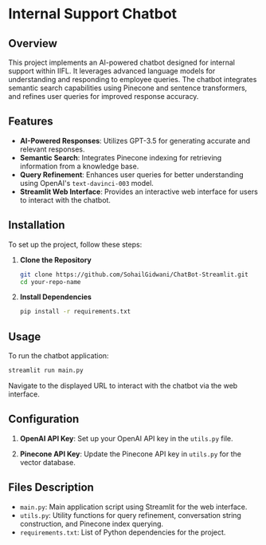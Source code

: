

# Internal Support Chatbot

## Overview
This project implements an AI-powered chatbot designed for internal support within IIFL. It leverages advanced language models for understanding and responding to employee queries. The chatbot integrates semantic search capabilities using Pinecone and sentence transformers, and refines user queries for improved response accuracy.

## Features
- **AI-Powered Responses**: Utilizes GPT-3.5 for generating accurate and relevant responses.
- **Semantic Search**: Integrates Pinecone indexing for retrieving information from a knowledge base.
- **Query Refinement**: Enhances user queries for better understanding using OpenAI's `text-davinci-003` model.
- **Streamlit Web Interface**: Provides an interactive web interface for users to interact with the chatbot.

## Installation

To set up the project, follow these steps:

1. **Clone the Repository**

   ```bash
   git clone https://github.com/SohailGidwani/ChatBot-Streamlit.git
   cd your-repo-name
   ```

2. **Install Dependencies**

   ```bash
   pip install -r requirements.txt
   ```

## Usage

To run the chatbot application:

```bash
streamlit run main.py
```

Navigate to the displayed URL to interact with the chatbot via the web interface.

## Configuration

1. **OpenAI API Key**: Set up your OpenAI API key in the `utils.py` file.

2. **Pinecone API Key**: Update the Pinecone API key in `utils.py` for the vector database.

## Files Description

- `main.py`: Main application script using Streamlit for the web interface.
- `utils.py`: Utility functions for query refinement, conversation string construction, and Pinecone index querying.
- `requirements.txt`: List of Python dependencies for the project.


